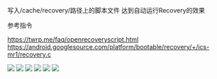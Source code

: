 



写入/cache/recovery/路径上的脚本文件 达到自动运行Recovery的效果

参考指令

https://twrp.me/faq/openrecoveryscript.html
https://android.googlesource.com/platform/bootable/recovery/+/ics-mr1/recovery.c

![](pic\1.jpg)
![](pic\2.jpg)
![](pic\3.jpg)
![](pic\4.jpg)
![](pic\5.jpg)
![](pic\6.jpg)